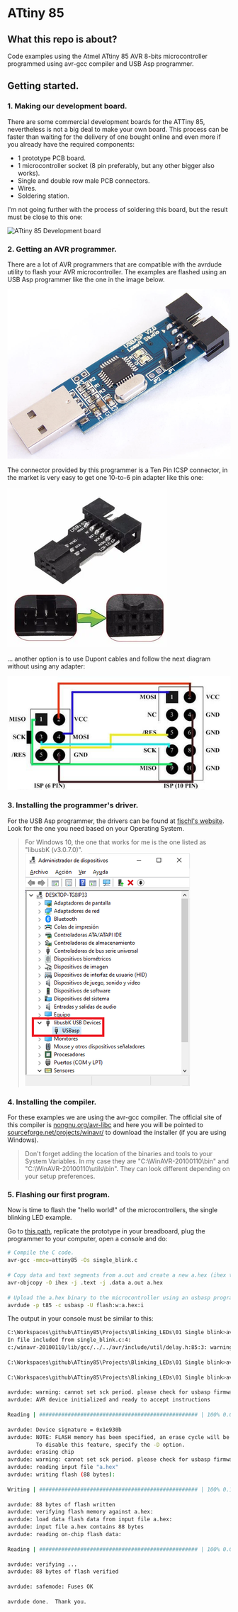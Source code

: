 # ATtiny 85

## What this repo is about?

Code examples using the Atmel ATtiny 85 AVR 8-bits microcontroller programmed using avr-gcc compiler and USB Asp programmer.

## Getting started.

### 1. Making our development board.

There are some commercial development boards for the ATTiny 85, nevertheless is not a big deal to make your own board. This process can be faster than waiting for the delivery of one bought online and even more if you already have the required components:

* 1 prototype PCB board.
* 1 microcontroller socket (8 pin preferably, but any other bigger also works).
* Single and double row male PCB connectors.
* Wires.
* Soldering station.

I'm not going further with the process of soldering this board, but the result must be close to this one:

![ATtiny 85 Development board](Misc/Dev_board.png)

### 2. Getting an AVR programmer.

There are a lot of AVR programmers that are compatible with the avrdude utility to flash your AVR microcontroller. The examples are flashed using an USB Asp programmer like the one in the image below.

![USB Asp programmer](Misc/USBAsp.png)

The connector provided by this programmer is a Ten Pin ICSP connector, in the market is very easy to get one 10-to-6 pin adapter like this one:

![10-to-6 pin adapter](Misc/10-to-6_pin_adapter.png)

... another option is to use Dupont cables and follow the next diagram without using any adapter:

![10-to-6 pin diagram](Misc/10-to-6_pin_diagram.png)

### 3. Installing the programmer's driver.

For the USB Asp programmer, the drivers can be found at [fischl's website](https://www.fischl.de/usbasp/). Look for the one you need based on your Operating System.

> For Windows 10, the one that works for me is the one listed as "libusbK (v3.0.7.0)".
> ![Windows 10 device drivers](Misc/Device_drivers.png)

### 4. Installing the compiler.

For these examples we are using the avr-gcc compiler. The official site of this compiler is [nongnu.org/avr-libc](https://www.nongnu.org/avr-libc/) and here you will be pointed to [sourceforge.net/projects/winavr/](https://sourceforge.net/projects/winavr/) to download the installer (if you are using Windows).

> Don't forget adding the location of the binaries and tools to your System Variables.
> In my case they are "C:\WinAVR-20100110\bin" and "C:\WinAVR-20100110\utils\bin". They can look different depending on your setup preferences.


### 5. Flashing our first program.

Now is time to flash the "hello world!" of the microcontrollers, the single blinking LED example.

Go to [this path](Projects/Blinking_LEDs), replicate the prototype in your breadboard, plug the programmer to your computer, open a console and do:

  ```bash
  # Compile the C code.
  avr-gcc -mmcu=attiny85 -Os single_blink.c

  # Copy data and text segments from a.out and create a new a.hex (ihex type).
  avr-objcopy -O ihex -j .text -j .data a.out a.hex

  # Upload the a.hex binary to the microcontroller using an usbasp programmer.
  avrdude -p t85 -c usbasp -U flash:w:a.hex:i
  ```

  The output in your console must be similar to this:

  ```bash
  C:\Workspaces\github\ATtiny85\Projects\Blinking_LEDs\01 Single blink>avr-gcc -mmcu=attiny85 -Os single_blink.c
  In file included from single_blink.c:4:
  c:/winavr-20100110/lib/gcc/../../avr/include/util/delay.h:85:3: warning: #warning "F_CPU not defined for <util/delay.h>"

  C:\Workspaces\github\ATtiny85\Projects\Blinking_LEDs\01 Single blink>avr-objcopy -O ihex -j .text -j .data a.out a.hex

  C:\Workspaces\github\ATtiny85\Projects\Blinking_LEDs\01 Single blink>avrdude -p t85 -c usbasp -U flash:w:a.hex:i

  avrdude: warning: cannot set sck period. please check for usbasp firmware update.
  avrdude: AVR device initialized and ready to accept instructions

  Reading | ################################################## | 100% 0.01s

  avrdude: Device signature = 0x1e930b
  avrdude: NOTE: FLASH memory has been specified, an erase cycle will be performed
           To disable this feature, specify the -D option.
  avrdude: erasing chip
  avrdude: warning: cannot set sck period. please check for usbasp firmware update.
  avrdude: reading input file "a.hex"
  avrdude: writing flash (88 bytes):

  Writing | ################################################## | 100% 0.12s

  avrdude: 88 bytes of flash written
  avrdude: verifying flash memory against a.hex:
  avrdude: load data flash data from input file a.hex:
  avrdude: input file a.hex contains 88 bytes
  avrdude: reading on-chip flash data:

  Reading | ################################################## | 100% 0.05s

  avrdude: verifying ...
  avrdude: 88 bytes of flash verified

  avrdude: safemode: Fuses OK

  avrdude done.  Thank you.
  ```